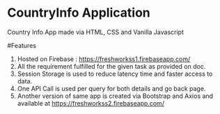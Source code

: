 # CountryInfo Application
Country Info App made via HTML, CSS and Vanilla Javascript

#Features
1. Hosted on Firebase : https://freshworkss1.firebaseapp.com/
2. All the requirement fulfilled for the given task as provided on doc.
3. Session Storage is used to reduce latency time and faster access to data.
4. One API Call is used per query for both details and go back page.
5. Another version of same app is created via Bootstrap and Axios and available at https://freshworkss2.firebaseapp.com/
